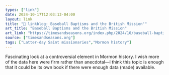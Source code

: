 ```yaml
---
types: ["link"]
date: 2024-10-17T12:03:13-04:00
layout: link
title: "🔗 linkblog: Baseball Baptisms and the British Mission'"
art_title: "Baseball Baptisms and the British Mission"
art_link: "https://timesandseasons.org/index.php/2024/10/baseball-baptisms-and-the-british-mission/"
source: ["timesandseasons.org"]
tags: ["Latter-day Saint missionaries","Mormon history"]
---
```

Fascinating look at a controversial element in Mormon history. I wish more of the data here were firm rather than anecdotal—I think this topic is enough that it could be its own book if there were enough data (made) available.
